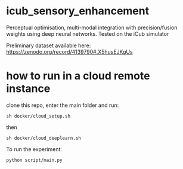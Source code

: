 # icub_sensory_enhancement

Perceptual optimisation, multi-modal integration with precision/fusion weights using deep neural networks.
Tested on the iCub simulator

Preliminary dataset available here:
https://zenodo.org/record/4139790#.X5husEJKgUs


# how to run in a cloud remote instance

clone this repo, enter the main folder and run:

```
sh docker/cloud_setup.sh
```

then

```
sh docker/cloud_deeplearn.sh
```

To run the experiment:


```
python script/main.py
```
